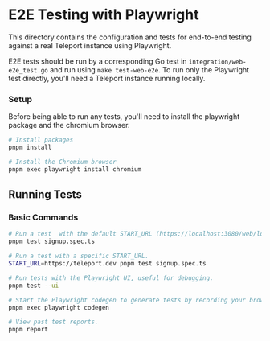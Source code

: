 # E2E Testing with Playwright

This directory contains the configuration and tests for end-to-end testing against a real Teleport instance using Playwright.

E2E tests should be run by a corresponding Go test in `integration/web-e2e_test.go` and run
using `make test-web-e2e`. To run only the Playwright test directly, you'll need a Teleport instance running locally.

### Setup

Before being able to run any tests, you'll need to install the playwright package and the chromium browser.

```bash
# Install packages
pnpm install

# Install the Chromium browser
pnpm exec playwright install chromium
```

## Running Tests

### Basic Commands

```bash
# Run a test  with the default START_URL (https://localhost:3080/web/login)
pnpm test signup.spec.ts

# Run a test with a specific START_URL.
START_URL=https://teleport.dev pnpm test signup.spec.ts

# Run tests with the Playwright UI, useful for debugging.
pnpm test --ui

# Start the Playwright codegen to generate tests by recording your browser interactions.
pnpm exec playwright codegen

# View past test reports.
pnpm report
```
